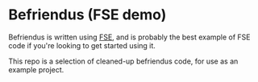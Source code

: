 # Befriendus (FSE demo)

Befriendus is written using [FSE](https://github.com/GiovanH/fansim-engine), and is probably the best example of FSE code if you're looking to get started using it. 

This repo is a selection of cleaned-up befriendus code, for use as an example project.


